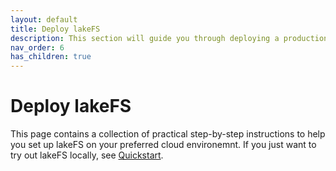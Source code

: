 ```yaml
---
layout: default
title: Deploy lakeFS
description: This section will guide you through deploying a production-suitable lakeFS environment.
nav_order: 6
has_children: true
---
```


# Deploy lakeFS

This page contains a collection of practical step-by-step instructions to help you set up lakeFS on your preferred cloud environemnt.
If you just want to try out lakeFS locally, see [Quickstart](../quickstart/index.md).

